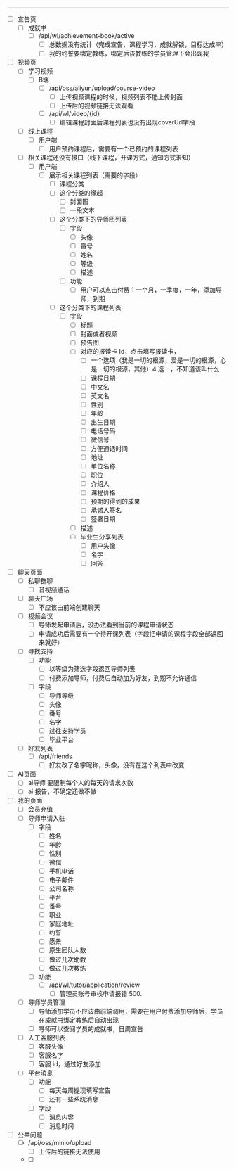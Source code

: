 
---

- [ ] 宣告页 
	- [ ] 成就书
		- [ ] /api/wl/achievement-book/active 
			- [ ] 总数据没有统计（完成宣告，课程学习，成就解锁，目标达成率）
			- [ ] 我的约誓要绑定教练，绑定后该教练的学员管理下会出现我
- [ ] 视频页
	- [ ] 学习视频
		- [ ] B端
			- [ ] /api/oss/aliyun/upload/course-video
				- [ ] 上传视频课程的时候，视频列表不能上传封面
				- [ ] 上传后的视频链接无法观看
			- [ ] /api/wl/video/{id}
				- [ ] 编辑课程封面后课程列表也没有出现coverUrl字段
	- [ ] 线上课程
		- [ ] 用户端
			- [ ] 用户预约课程后，需要有一个已预约的课程列表
	- [ ] 相关课程还没有接口（线下课程，开课方式，通知方式未知）
		- [ ] 用户端
			- [ ] 展示相关课程列表（需要的字段）
				- [ ] 课程分类
				- [ ] 这个分类的缘起
					- [ ] 封面图
					- [ ] 一段文本
				- [ ] 这个分类下的导师团列表
					- [ ] 字段
						- [ ] 头像
						- [ ] 番号
						- [ ] 姓名
						- [ ] 等级
						- [ ] 描述
					- [ ] 功能
						- [ ] 用户可以点击付费 1 一个月，一季度，一年，添加导师，到期
				- [ ] 这个分类下的课程列表
					- [ ] 字段
						- [ ] 标题
						- [ ] 封面或者视频
						- [ ] 预告图
						- [ ] 对应的报读卡 Id，点击填写报读卡，
							- [ ] 一个选项（我是一切的根源，爱是一切的根源，心是一切的根源，其他）4 选一，不知道该叫什么
							- [ ] 课程日期
							- [ ] 中文名
							- [ ] 英文名
							- [ ] 性别
							- [ ] 年龄
							- [ ] 出生日期
							- [ ] 电话号码
							- [ ] 微信号
							- [ ] 方便通话时间
							- [ ] 地址
							- [ ] 单位名称
							- [ ] 职位
							- [ ] 介绍人
							- [ ] 课程价格
							- [ ] 预期的得到的成果
							- [ ] 承诺人签名
							- [ ] 签署日期
						- [ ] 描述
						- [ ] 毕业生分享列表
							- [ ] 用户头像
							- [ ] 名字
							- [ ] 回答
- [ ] 聊天页面
	- [ ] 私聊群聊
		- [ ] 音视频通话
	- [ ] 聊天广场
		- [ ] 不应该由前端创建聊天
	- [ ] 视频会议
		- [ ] 导师发起申请后，没办法看到当前的课程申请状态
		- [ ] 申请成功后需要有一个待开课列表（字段把申请的课程字段全部返回来就好）
	- [ ] 寻找支持
		- [ ] 功能
			- [ ] 以等级为筛选字段返回导师列表
			- [ ] 付费添加导师，付费后自动加为好友，到期不允许通信
		- [ ] 字段
			- [ ] 导师等级
			- [ ] 头像
			- [ ] 番号
			- [ ] 名字
			- [ ] 过往支持学员
			- [ ] 毕业平台
	- [ ] 好友列表
		- [ ] /api/friends
			- [ ] 好友改了名字昵称，头像，没有在这个列表中改变
- [ ] AI页面
	- [ ] ai导师 要限制每个人的每天的请求次数
	- [ ]  ai 报告，不确定还做不做
- [ ] 我的页面
	- [ ] 会员充值
	- [ ] 导师申请入驻
		- [ ] 字段
			- [ ] 姓名
			- [ ] 年龄
			- [ ] 性别
			- [ ] 微信
			- [ ] 手机电话
			- [ ] 电子邮件
			- [ ] 公司名称
			- [ ] 平台
			- [ ] 番号
			- [ ] 职业
			- [ ] 家庭地址
			- [ ] 约誓
			- [ ] 愿景
			- [ ] 原生团队人数
			- [ ] 做过几次助教
			- [ ] 做过几次教练
		- [ ] 功能
			- [ ] /api/wl/tutor/application/review
				- [ ] 管理员账号审核申请报错 500.
		
	- [ ] 导师学员管理
		- [ ] 导师添加学员不应该由前端调用，需要在用户付费添加导师后，学员在成就书绑定教练后自动出现
		- [ ] 导师可以查阅学员的成就书，日周宣告
	- [ ] 人工客服列表
		- [ ] 客服头像
		- [ ] 客服名字
		- [ ] 客服 id，通过好友添加
	- [ ] 平台消息
		- [ ] 功能
			- [ ] 每天每周提现填写宣告
			- [ ] 还有一些系统消息
		- [ ] 字段
			- [ ] 消息内容
			- [ ] 消息时间
- [ ] 公共问题
	- [ ] /api/oss/minio/upload
		- [ ] 上传后的链接无法使用
	- [ ] 

